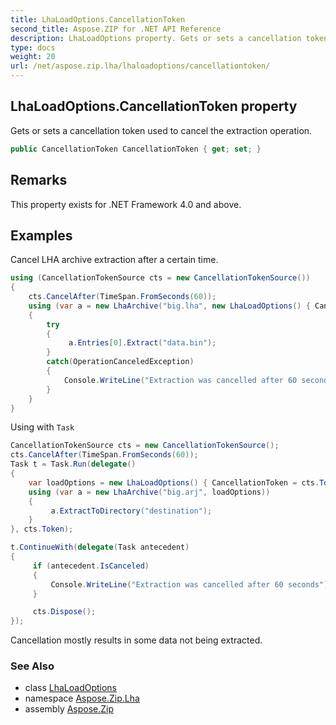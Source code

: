 ```yaml
---
title: LhaLoadOptions.CancellationToken
second_title: Aspose.ZIP for .NET API Reference
description: LhaLoadOptions property. Gets or sets a cancellation token used to cancel the extraction operation
type: docs
weight: 20
url: /net/aspose.zip.lha/lhaloadoptions/cancellationtoken/
---
```

## LhaLoadOptions.CancellationToken property

Gets or sets a cancellation token used to cancel the extraction operation.

```csharp
public CancellationToken CancellationToken { get; set; }
```

## Remarks

This property exists for .NET Framework 4.0 and above.

## Examples

Cancel LHA archive extraction after a certain time.

```csharp
using (CancellationTokenSource cts = new CancellationTokenSource())
{
    cts.CancelAfter(TimeSpan.FromSeconds(60)); 
    using (var a = new LhaArchive("big.lha", new LhaLoadOptions() { CancellationToken = cts.Token }))
    {
        try
        {
             a.Entries[0].Extract("data.bin");
        }
        catch(OperationCanceledException)
        {
            Console.WriteLine("Extraction was cancelled after 60 seconds");
        }
    }
}
```

Using with `Task`

```csharp
CancellationTokenSource cts = new CancellationTokenSource();
cts.CancelAfter(TimeSpan.FromSeconds(60));
Task t = Task.Run(delegate()
{
    var loadOptions = new LhaLoadOptions() { CancellationToken = cts.Token };
    using (var a = new LhaArchive("big.arj", loadOptions))
    {
         a.ExtractToDirectory("destination");
    }
}, cts.Token);

t.ContinueWith(delegate(Task antecedent)
{
     if (antecedent.IsCanceled)
     {
         Console.WriteLine("Extraction was cancelled after 60 seconds");
     }

     cts.Dispose();
});
```

Cancellation mostly results in some data not being extracted.

### See Also

* class [LhaLoadOptions](../)
* namespace [Aspose.Zip.Lha](../../lhaloadoptions/)
* assembly [Aspose.Zip](../../../)



